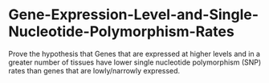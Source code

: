 # Gene-Expression-Level-and-Single-Nucleotide-Polymorphism-Rates

Prove the hypothesis that Genes that are expressed at higher levels and in a greater number of tissues have lower single nucleotide polymorphism (SNP) rates than genes that are lowly/narrowly expressed.
